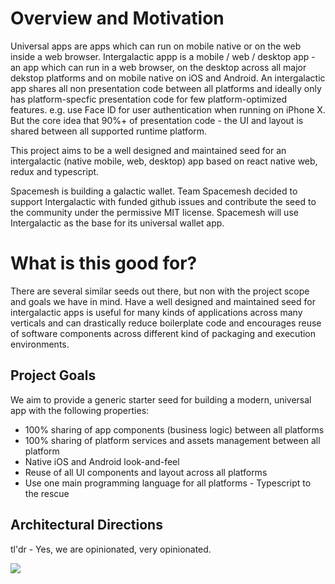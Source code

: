 # Overview and Motivation
Universal apps are apps which can run on mobile native or on the web inside a web browser. 
Intergalactic appp is a mobile / web / desktop app - an app which can run in a web browser, on the desktop across all major dekstop platforms and on mobile native on iOS and Android. An intergalactic app shares all non presentation code between all platforms and ideally only has platform-specfic presentation code for few platform-optimized features. e.g. use Face ID for user authentication when running on iPhone X. But the core idea that 90%+ of presentation code - the UI and layout is shared between all supported runtime platform.

This project aims to be a well designed and maintained seed for an intergalactic (native mobile, web, desktop) app based on react native web, redux and typescript.

Spacemesh is building a galactic wallet. Team Spacemesh decided to support Intergalactic with funded github issues and contribute the seed to the community under the permissive MIT license. Spacemesh will use Intergalactic as the base for its universal wallet app.

# What is this good for?
There are several similar seeds out there, but non with the project scope and goals we have in mind.
Have a well designed and maintained seed for intergalactic apps is useful for many kinds of applications across many verticals and can drastically reduce boilerplate code and encourages reuse of software components across different kind of packaging and execution environments.

## Project Goals
We aim to provide a generic starter seed for building a modern, universal app with the following properties:
- 100% sharing of app components (business logic) between all platforms
- 100% sharing of platform services and assets management between all platform
- Native iOS and Android look-and-feel
- Reuse of all UI components and layout across all platforms
- Use one main programming language for all platforms - Typescript to the rescue

## Architectural Directions

tl'dr - Yes, we are opinionated, very opinionated.

![](https://raw.githubusercontent.com/spacemeshos/intergalactic/master/arch_figure.png)
